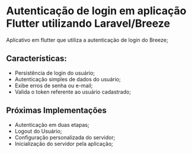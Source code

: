 # Autenticação de login em aplicação Flutter utilizando Laravel/Breeze

Aplicativo em flutter que utiliza a autenticação de login do Breeze;

## Características:
- Persistência de login do usuário;
- Autenticação simples de dados do usuário;
- Exibe erros de senha ou e-mail;
- Valida o token referente ao usuário cadastrado;

## Próximas Implementações
- Autenticação em duas etapas;
- Logout do Usuário;
- Configuração personalizada do servidor;
- Inicialização do servidor pela aplicação;
